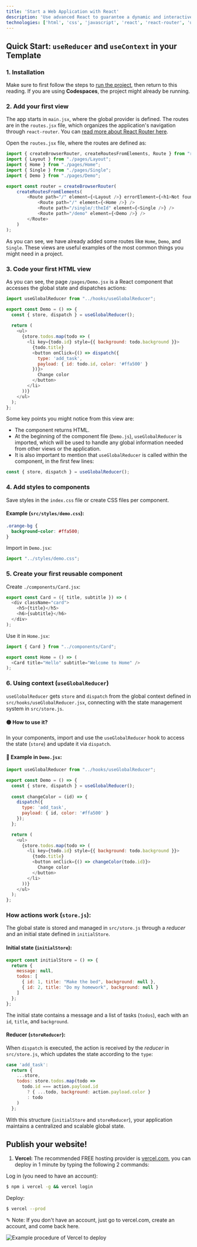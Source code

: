 ```yaml
---
title: 'Start a Web Application with React'
description: 'Use advanced React to guarantee a dynamic and interactive user experience, optimizing the performance and responsiveness of the application.'
technologies: ['html', 'css', 'javascript', 'react', 'react-router', 'useReducer', 'useContext']
---
```



## Quick Start: `useReducer` and `useContext` in your Template

### 1. Installation

Make sure to first follow the steps to [run the project](https://github.com/4GeeksAcademy/react-hello-webapp/blob/master/README.md), then return to this reading. If you are using **Codespaces**, the project might already be running.

### 2. Add your first view

The app starts in `main.jsx`, where the global provider is defined. The routes are in the `routes.jsx` file, which organizes the application's navigation through `react-router`. You can [read more about React Router here](https://4geeks.com/lesson/routing-our-views-with-react-router).

Open the `routes.jsx` file, where the routes are defined as:

```javascript
import { createBrowserRouter, createRoutesFromElements, Route } from "react-router-dom";
import { Layout } from "./pages/Layout";
import { Home } from "./pages/Home";
import { Single } from "./pages/Single";
import { Demo } from "./pages/Demo";

export const router = createBrowserRouter(
    createRoutesFromElements(
        <Route path="/" element={<Layout />} errorElement={<h1>Not found!</h1>}>
            <Route path="/" element={<Home />} />
            <Route path="/single/:theId" element={<Single />} />
            <Route path="/demo" element={<Demo />} />
        </Route>
    )
);
```

As you can see, we have already added some routes like `Home`, `Demo`, and `Single`. These views are useful examples of the most common things you might need in a project.

### 3. Code your first HTML view

As you can see, the page `/pages/Demo.jsx` is a React component that accesses the global state and dispatches actions:

```javascript
import useGlobalReducer from "../hooks/useGlobalReducer";

export const Demo = () => {
  const { store, dispatch } = useGlobalReducer();
  
  return (
    <ul>
      {store.todos.map(todo => (
        <li key={todo.id} style={{ background: todo.background }}>
          {todo.title}
          <button onClick={() => dispatch({ 
            type: 'add_task', 
            payload: { id: todo.id, color: '#ffa500' } 
          })}>
            Change color
          </button>
        </li>
      ))}
    </ul>
  );
};
```
Some key points you might notice from this view are:

- The component returns HTML.
- At the beginning of the component file (`Demo.js`), `useGlobalReducer` is imported, which will be used to handle any global information needed from other views or the application.
- It is also important to mention that `useGlobalReducer` is called within the component, in the first few lines:

```js
const { store, dispatch } = useGlobalReducer();
```

### 4. Add styles to components

Save styles in the `index.css` file or create CSS files per component.

#### Example (`src/styles/demo.css`):

```css
.orange-bg { 
  background-color: #ffa500; 
}
```

Import in `Demo.jsx`:

```javascript
import "../styles/demo.css";
```

### 5. Create your first reusable component

Create `./components/Card.jsx`:

```javascript
export const Card = ({ title, subtitle }) => (
  <div className="card">
    <h5>{title}</h5>
    <h6>{subtitle}</h6>
  </div>
);
```

Use it in `Home.jsx`:

```javascript
import { Card } from "../components/Card";

export const Home = () => (
  <Card title="Hello" subtitle="Welcome to Home" />
);
```

### 6. Using context (`useGlobalReducer`)

`useGlobalReducer` gets `store` and `dispatch` from the global context defined in `src/hooks/useGlobalReducer.jsx`, connecting with the state management system in `src/store.js`.

#### 🟡 How to use it?
In your components, import and use the `useGlobalReducer` hook to access the state (`store`) and update it via `dispatch`.

#### 📌 Example in `Demo.jsx`:

```javascript
import useGlobalReducer from "../hooks/useGlobalReducer";

export const Demo = () => {
  const { store, dispatch } = useGlobalReducer();
  
  const changeColor = (id) => {
    dispatch({
      type: 'add_task',
      payload: { id, color: '#ffa500' }
    });
  };

  return (
    <ul>
      {store.todos.map(todo => (
        <li key={todo.id} style={{ background: todo.background }}>
          {todo.title}
          <button onClick={() => changeColor(todo.id)}>
            Change color
          </button>
        </li>
      ))}
    </ul>
  );
};
```

### How actions work (`store.js`):

The global state is stored and managed in `src/store.js` through a *reducer* and an initial state defined in `initialStore`.

#### Initial state (`initialStore`):
```javascript
export const initialStore = () => {
  return {
    message: null,
    todos: [
      { id: 1, title: "Make the bed", background: null },
      { id: 2, title: "Do my homework", background: null }
    ]
  };
};
```

The initial state contains a message and a list of tasks (`todos`), each with an `id`, `title`, and `background`.

#### Reducer (`storeReducer`):

When `dispatch` is executed, the action is received by the *reducer* in `src/store.js`, which updates the state according to the `type`:

```javascript
case 'add_task':
  return {
    ...store,
    todos: store.todos.map(todo => 
      todo.id === action.payload.id 
        ? { ...todo, background: action.payload.color }
        : todo
    )
  };
```

With this structure (`initialStore` and `storeReducer`), your application maintains a centralized and scalable global state.

## Publish your website!

1. **Vercel:** The recommended FREE hosting provider is [vercel.com](https://vercel.com/), you can deploy in 1 minute by typing the following 2 commands:

Log in (you need to have an account):
```sh
$ npm i vercel -g && vercel login
```
Deploy:
```sh
$ vercel --prod
```
✎ Note: If you don't have an account, just go to vercel.com, create an account, and come back here.

![Example procedure of Vercel to deploy](https://github.com/4GeeksAcademy/react-hello-webapp/blob/4b530ba091a981d3916cc6e960e370decaf2e234/docs/deploy.png?raw=true)
